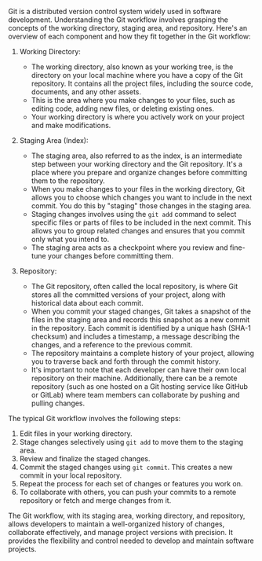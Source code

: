 
Git is a distributed version control system widely used in software development. Understanding the Git workflow involves grasping the concepts of the working directory, staging area, and repository. Here's an overview of each component and how they fit together in the Git workflow:

1. Working Directory:
   - The working directory, also known as your working tree, is the directory on your local machine where you have a copy of the Git repository. It contains all the project files, including the source code, documents, and any other assets.
   - This is the area where you make changes to your files, such as editing code, adding new files, or deleting existing ones.
   - Your working directory is where you actively work on your project and make modifications.

2. Staging Area (Index):
   - The staging area, also referred to as the index, is an intermediate step between your working directory and the Git repository. It's a place where you prepare and organize changes before committing them to the repository.
   - When you make changes to your files in the working directory, Git allows you to choose which changes you want to include in the next commit. You do this by "staging" those changes in the staging area.
   - Staging changes involves using the `git add` command to select specific files or parts of files to be included in the next commit. This allows you to group related changes and ensures that you commit only what you intend to.
   - The staging area acts as a checkpoint where you review and fine-tune your changes before committing them.

3. Repository:
   - The Git repository, often called the local repository, is where Git stores all the committed versions of your project, along with historical data about each commit.
   - When you commit your staged changes, Git takes a snapshot of the files in the staging area and records this snapshot as a new commit in the repository. Each commit is identified by a unique hash (SHA-1 checksum) and includes a timestamp, a message describing the changes, and a reference to the previous commit.
   - The repository maintains a complete history of your project, allowing you to traverse back and forth through the commit history.
   - It's important to note that each developer can have their own local repository on their machine. Additionally, there can be a remote repository (such as one hosted on a Git hosting service like GitHub or GitLab) where team members can collaborate by pushing and pulling changes.

The typical Git workflow involves the following steps:

1. Edit files in your working directory.
2. Stage changes selectively using `git add` to move them to the staging area.
3. Review and finalize the staged changes.
4. Commit the staged changes using `git commit`. This creates a new commit in your local repository.
5. Repeat the process for each set of changes or features you work on.
6. To collaborate with others, you can push your commits to a remote repository or fetch and merge changes from it.

The Git workflow, with its staging area, working directory, and repository, allows developers to maintain a well-organized history of changes, collaborate effectively, and manage project versions with precision. It provides the flexibility and control needed to develop and maintain software projects.